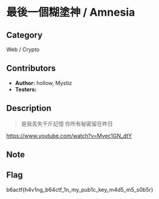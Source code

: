 # 最後一個糊塗神 / Amnesia

## Category

Web / Crypto

## Contributors

-   **Author:** hollow, Mystiz
-   **Testers:** 

## Description

> 是我丟失千斤記憶 
> 你所有秘密留在昨日

https://www.youtube.com/watch?v=Mvec1GN_dtY



## Note


## Flag

b6actf{h4v1ng_b64ctf_1n_my_pub1c_key_m4d5_m5_s0b5r}
